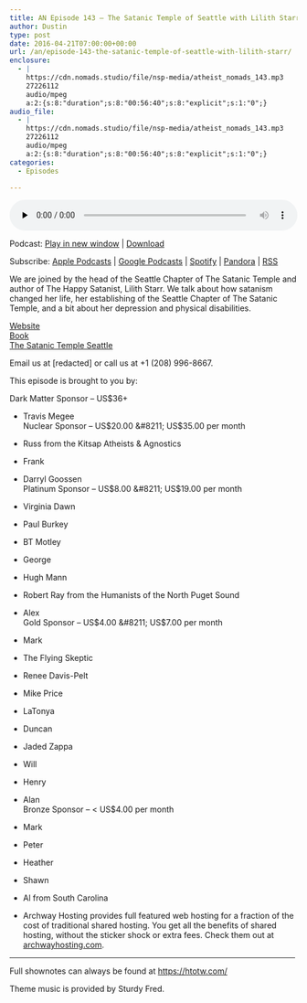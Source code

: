 ```yaml
---
title: AN Episode 143 – The Satanic Temple of Seattle with Lilith Starr
author: Dustin
type: post
date: 2016-04-21T07:00:00+00:00
url: /an/episode-143-the-satanic-temple-of-seattle-with-lilith-starr/
enclosure:
  - |
    https://cdn.nomads.studio/file/nsp-media/atheist_nomads_143.mp3
    27226112
    audio/mpeg
    a:2:{s:8:"duration";s:8:"00:56:40";s:8:"explicit";s:1:"0";}
audio_file:
  - |
    https://cdn.nomads.studio/file/nsp-media/atheist_nomads_143.mp3
    27226112
    audio/mpeg
    a:2:{s:8:"duration";s:8:"00:56:40";s:8:"explicit";s:1:"0";}
categories:
  - Episodes

---
```

<div itemscope itemtype="http://schema.org/AudioObject">
  <meta itemprop="name" content=" episode 143 &#8211; The Satanic Temple of Seattle with Lilith Starr" />
  
  <meta itemprop="uploadDate" content="2016-04-21T01:00:00-06:00" />
  
  <meta itemprop="encodingFormat" content="audio/mpeg" />
  
  <meta itemprop="duration" content="PT56M40S" />
  
  <meta itemprop="description" content="We are joined by the head of the Seattle Chapter of The Satanic Temple and author of The Happy Satanist, Lilith Starr. We talk about how satanism changed her life, her establishing of the Seattle Chapter of The Satanic Temple, and a bit about her dep..." />
  
  <meta itemprop="contentUrl" content="https://dts.podtrac.com/redirect.mp3/cdn.nomads.studio/file/nsp-media/atheist_nomads_143.mp3" />
  
  <meta itemprop="contentSize" content="26.0" />
  </p> 
  
  <div class="powerpress_player" id="powerpress_player_8402">
    <audio class="wp-audio-shortcode" id="audio-5091-146" preload="none" style="width: 100%;" controls="controls"><source type="audio/mpeg" src="https://dts.podtrac.com/redirect.mp3/cdn.nomads.studio/file/nsp-media/atheist_nomads_143.mp3?_=146" /><a href="https://dts.podtrac.com/redirect.mp3/cdn.nomads.studio/file/nsp-media/atheist_nomads_143.mp3">https://dts.podtrac.com/redirect.mp3/cdn.nomads.studio/file/nsp-media/atheist_nomads_143.mp3</a></audio>
  </div>
</div>

<p class="powerpress_links powerpress_links_mp3">
  Podcast: <a href="https://dts.podtrac.com/redirect.mp3/cdn.nomads.studio/file/nsp-media/atheist_nomads_143.mp3" class="powerpress_link_pinw" target="_blank" title="Play in new window" onclick="return powerpress_pinw('https://htotw.com/?powerpress_pinw=5091-podcast');" rel="nofollow">Play in new window</a> | <a href="https://dts.podtrac.com/redirect.mp3/cdn.nomads.studio/file/nsp-media/atheist_nomads_143.mp3" class="powerpress_link_d" title="Download" rel="nofollow" download="atheist_nomads_143.mp3">Download</a>
</p>

<p class="powerpress_links powerpress_subscribe_links">
  Subscribe: <a href="https://podcasts.apple.com/us/podcast/humanists-take-on-the-world/id530050098?mt=2&ls=1" class="powerpress_link_subscribe powerpress_link_subscribe_itunes" target="_blank" title="Subscribe on Apple Podcasts" rel="nofollow">Apple Podcasts</a> | <a href="https://www.google.com/podcasts?feed=aHR0cDovL2F0aGVpc3Rub21hZHMubGlic3luLmNvbS9yc3M%3D" class="powerpress_link_subscribe powerpress_link_subscribe_googleplay" target="_blank" title="Subscribe on Google Podcasts" rel="nofollow">Google Podcasts</a> | <a href="https://open.spotify.com/show/3LzK2xZGike6Tc1GEMtMbr?si=LieN9SNuTpq96smuaUsH8A" class="powerpress_link_subscribe powerpress_link_subscribe_spotify" target="_blank" title="Subscribe on Spotify" rel="nofollow">Spotify</a> | <a href="https://www.pandora.com/podcast/atheist-nomads/PC:10122?corr=62071012&part=ug" class="powerpress_link_subscribe powerpress_link_subscribe_pandora" target="_blank" title="Subscribe on Pandora" rel="nofollow">Pandora</a> | <a href="https://htotw.com/feed/podcast/" class="powerpress_link_subscribe powerpress_link_subscribe_rss" target="_blank" title="Subscribe via RSS" rel="nofollow">RSS</a>
</p>

We are joined by the head of the Seattle Chapter of The Satanic Temple and author of The Happy Satanist, Lilith Starr. We talk about how satanism changed her life, her establishing of the Seattle Chapter of The Satanic Temple, and a bit about her depression and physical disabilities.

<a href="http://www.lilithstarr.com/" target="_blank" rel="noopener">Website</a>  
<a href="http://amzn.to/1QowTwA" target="_blank" rel="noopener">Book</a>  
<a href="http://thesatanictempleseattle.com/" target="_blank" rel="noopener">The Satanic Temple Seattle</a>

Email us at [redacted] or call us at +1 (208) 996-8667.

This episode is brought to you by:

Dark Matter Sponsor &#8211; US$36+  
* Travis Megee  
Nuclear Sponsor &#8211; US$20.00 &#8211; US$35.00 per month  
* Russ from the Kitsap Atheists & Agnostics  
* Frank  
* Darryl Goossen  
Platinum Sponsor &#8211; US$8.00 &#8211; US$19.00 per month  
* Virginia Dawn  
* Paul Burkey  
* BT Motley  
* George  
* Hugh Mann  
* Robert Ray from the Humanists of the North Puget Sound  
* Alex  
Gold Sponsor &#8211; US$4.00 &#8211; US$7.00 per month  
* Mark  
* The Flying Skeptic  
* Renee Davis-Pelt  
* Mike Price  
* LaTonya  
* Duncan  
* Jaded Zappa  
* Will  
* Henry  
* Alan  
Bronze Sponsor &#8211; < US$4.00 per month  
* Mark  
* Peter  
* Heather  
* Shawn  
* Al from South Carolina

* Archway Hosting provides full featured web hosting for a fraction of the cost of traditional shared hosting. You get all the benefits of shared hosting, without the sticker shock or extra fees. Check them out at <a href="http://archwayhosting.com/" target="_blank" rel="noopener">archwayhosting.com</a>.

<hr width="500" />

Full shownotes can always be found at <https://htotw.com/>  

Theme music is provided by Sturdy Fred.